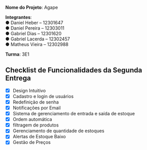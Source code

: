 **Nome do Projeto**: Agape  

**Integrantes**:  
● Daniel Heber – 12301647  
● Daniel Pereira – 12303011  
● Gabriel Dias – 12301620  
● Gabriel Lacerda – 12302457  
● Matheus Vieira – 12302988  

**Turma**: 3E1

## Checklist de Funcionalidades da Segunda Entrega

- [x] Design Intuitivo
- [x] Cadastro e login de usuários
- [x] Redefinição de senha
- [x] Notificações por Email
- [x] Sistema de gerenciamento de entrada e saída de estoque
- [x] Ordem automática
- [x] filtragem de produtos
- [x] Gerenciamento de quantidade de estoques
- [x] Alertas de Estoque Baixo
- [x] Gestão de Preços

